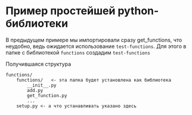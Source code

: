 # Пример простейшей python-библиотеки 

В предыдущем примере мы импортировали сразу get_functions, что неудобно, ведь ожидается использование `test-functions`. Для этого в папке с библиотекой `functions` создадим `test-functions`

Получившаяся структура

    functions/
        functions/   <- эта папка будет установлена как библиотека
            __init__.py
            add.py
            get_function.py
            ...
        setup.py <- а что устанавливать указано здесь
